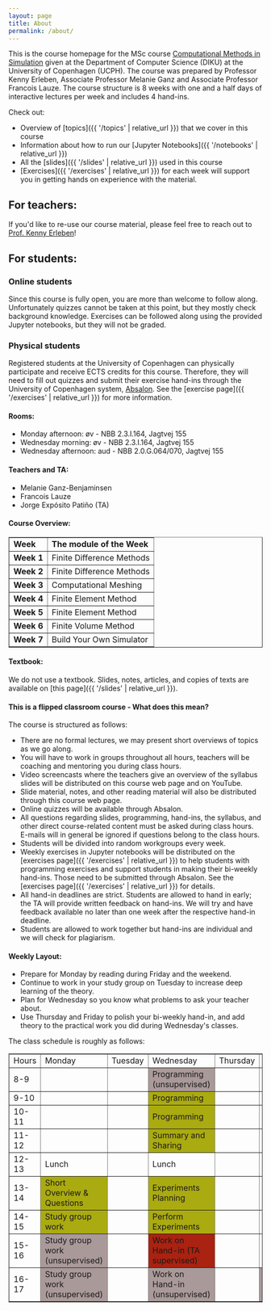 ```yaml
---
layout: page
title: About
permalink: /about/
---
```


This is the course homepage for the MSc course 
<a href="https://kurser.ku.dk/course/ndak12006u">Computational Methods in Simulation</a> given at the Department of Computer Science (DIKU) at the University of Copenhagen (UCPH). The course was prepared by Professor Kenny Erleben, Associate Professor Melanie Ganz and Associate Professor Francois Lauze. The course structure is 8 weeks with one and a half days of interactive lectures per week and includes 4 hand-ins.

Check out:

* Overview of [topics]({{ '/topics' | relative_url }}) that we cover in this course
* Information about how to run our [Jupyter Notebooks]({{ '/notebooks' | relative_url }})
* All the [slides]({{ '/slides' | relative_url }}) used in this course
* [Exercises]({{ '/exercises' | relative_url }}) for each week will support you in getting hands on experience with the material. 

<h2>For teachers:</h2>
If you'd like to re-use our course material, please feel free to reach out to <a href="https://di.ku.dk/english/staff/?pure=en/persons/110537">Prof. Kenny Erleben</a>!

<h2>For students:</h2>
<h3>Online students</h3>
Since this course is fully open, you are more than welcome to follow along. Unfortunately quizzes cannot be taken at this point, but they mostly check background knowledge. Exercises can be followed along using the provided Jupyter notebooks, but they will not be graded.

<h3>Physical students</h3>
Registered students at the University of Copenhagen can physically participate and receive ECTS credits for this course. Therefore, they will need to fill out quizzes and submit their exercise hand-ins through the University of Copenhagen system, 
<a href="https://absalon.ku.dk/courses/72771">Absalon</a>. See the [exercise page]({{ '/exercises' | relative_url }}) for more information.

<h4>Rooms:</h4>
<ul>
    <li>Monday afternoon: &oslash;v - NBB 2.3.I.164, Jagtvej 155</li>
    <li>Wednesday morning: &oslash;v - NBB 2.3.I.164, Jagtvej 155</li>
    <li>Wednesday afternoon: aud - NBB 2.0.G.064/070, Jagtvej 155</li>
</ul>

<h4>Teachers and TA:</h4>
<ul>
    <li>Melanie Ganz-Benjaminsen</li>
    <li>Francois Lauze</li>
    <li>Jorge Expósito Patiño (TA)</li>
</ul>

<h4>Course Overview:</h4>
<table border="1" cellspacing="1" cellpadding="1">
    <tbody>
        <tr>
            <td><strong>Week</strong></td>
            <td><strong>The module of the Week</strong></td>
        </tr>
        <tr>
            <td><strong> Week 1</strong></td>
            <td>Finite Difference Methods</td>
        </tr>
        <tr>
            <td><strong>Week 2</strong></td>
            <td><span>Finite Difference Methods</span></td>
        </tr>
        <tr>
            <td><strong>Week 3</strong></td>
            <td>Computational Meshing</td>
        </tr>
        <tr>
            <td><strong>Week 4</strong></td>
            <td>Finite Element Method</td>
        </tr>
        <tr>
            <td><strong>Week 5</strong></td>
            <td>Finite Element Method</td>
        </tr>
        <tr>
            <td><strong>Week 6</strong></td>
            <td>Finite Volume Method</td>
        </tr>
        <tr>
            <td><strong>Week 7</strong></td>
            <td>Build Your Own Simulator</td>
        </tr>
<!--
        <tr>
            <td><strong>Week 8</strong></td>
            <td>Build Your Own Simulator</td>
        </tr>
-->
    </tbody>
</table>

<h4>Textbook:</h4>
<p>We do not use a textbook. Slides, notes, articles, and copies of texts are available on [this page]({{ '/slides' | relative_url }}).</p>

<h4>This is a flipped classroom course - What does this mean?</h4>
<p>The course is structured as follows:</p>
<ul>
    <li>There are no formal lectures, we may present short overviews of topics as we go along.</li>
    <li>You will have to work in groups throughout all hours, teachers will be coaching and mentoring you during class hours.</li>
    <li>Video screencasts where the teachers give an overview of the syllabus slides will be distributed on this course web page and on YouTube.</li>
    <li>Slide material, notes, and other reading material will also be distributed through this course web page.</li>
    <li>Online quizzes will be available through Absalon.</li>
    <li>All questions regarding slides, programming, hand-ins, the syllabus, and other direct course-related content must be asked during class hours. E-mails will in general be ignored if questions belong to the class hours.</li>
    <li>Students will be divided into random workgroups every week.</li>
    <li>Weekly exercises in Jupyter notebooks will be distributed on the [exercises page]({{ '/exercises' | relative_url }}) to help students with programming exercises and support students in making their bi-weekly hand-ins. Those need to be submitted through Absalon. See the [exercises page]({{ '/exercises' | relative_url }}) for details.</li>
    <li>All hand-in deadlines are strict. Students are allowed to hand in early; the TA will provide written feedback on hand-ins. We will try and have feedback available no later than one week after the respective hand-in deadline.</li>
    <li>Students are allowed to work together but hand-ins are individual and we will check for plagiarism.</li>
</ul>

<h4>Weekly Layout:</h4>
<ul>
    <li>Prepare for Monday by reading during Friday and the weekend.</li>
    <li>Continue to work in your study group on Tuesday to increase deep learning of the theory.</li>
    <li>Plan for Wednesday so you know what problems to ask your teacher about.</li>
    <li>Use Thursday and Friday to polish your bi-weekly hand-in, and add theory to the practical work you did during Wednesday's classes.</li>
</ul>

<p>The class schedule is roughly as follows:</p>
<table border="1" cellpadding="1">
    <tbody>
        <tr>
            <td>Hours</td>
            <td>Monday</td>
            <td>Tuesday</td>
            <td>Wednesday</td>
            <td>Thursday</td>
            <td>Friday</td>
        </tr>
        <tr>
            <td>8-9</td>
            <td></td>
            <td></td>
            <td style="background-color: #aa9999;">Programming (unsupervised)</td>
            <td></td>
            <td></td>
        </tr>
        <tr>
            <td>9-10</td>
            <td></td>
            <td></td>
            <td style="background-color: #aaaa11;">Programming</td>
            <td></td>
            <td></td>
        </tr>
        <tr>
            <td>10-11</td>
            <td></td>
            <td></td>
            <td style="background-color: #aaaa11;">Programming</td>
            <td></td>
            <td></td>
        </tr>
        <tr>
            <td>11-12</td>
            <td></td>
            <td></td>
            <td style="background-color: #aaaa11;">Summary and Sharing</td>
            <td></td>
            <td></td>
        </tr>
        <tr>
            <td>12-13</td>
            <td>Lunch</td>
            <td></td>
            <td>Lunch</td>
            <td></td>
            <td></td>
        </tr>
        <tr>
            <td>13-14</td>
            <td style="background-color: #aaaa11;">Short Overview &amp; Questions</td>
            <td></td>
            <td style="background-color: #aaaa11;">Experiments Planning</td>
            <td></td>
            <td></td>
        </tr>
        <tr>
            <td>14-15</td>
            <td style="background-color: #aaaa11;">Study group work</td>
            <td></td>
            <td style="background-color: #aaaa11;">Perform Experiments</td>
            <td></td>
            <td></td>
        </tr>
        <tr>
            <td>15-16</td>
            <td style="background-color: #aa9999;">Study group work (unsupervised)</td>
            <td></td>
            <td style="background-color: #aa2211;">Work on Hand-in (TA supervised)</td>
            <td></td>
            <td></td>
        </tr>
        <tr>
            <td>16-17</td>
            <td style="background-color: #aa9999;">Study group work (unsupervised)</td>
            <td></td>
            <td style="background-color: #aa9999;">Work on Hand-in (unsupervised)</td>
            <td></td>
            <td style="background-color: #aa9999;">Bi-Weekly Submission Deadline</td>
        </tr>
    </tbody>
</table>
